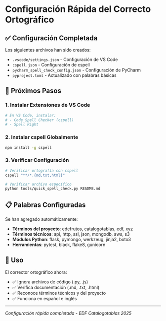 # Configuración Rápida del Correcto Ortográfico

## ✅ Configuración Completada

Los siguientes archivos han sido creados:
- `.vscode/settings.json` - Configuración de VS Code
- `cspell.json` - Configuración de cspell
- `pycharm_spell_check_config.json` - Configuración de PyCharm
- `pyproject.toml` - Actualizado con palabras básicas

## 🚀 Próximos Pasos

### 1. Instalar Extensiones de VS Code
```bash
# En VS Code, instalar:
# - Code Spell Checker (cspell)
# - Spell Right
```

### 2. Instalar cspell Globalmente
```bash
npm install -g cspell
```

### 3. Verificar Configuración
```bash
# Verificar ortografía con cspell
cspell "**/*.{md,txt,html}"

# Verificar archivo específico
python tools/quick_spell_check.py README.md
```

## 📋 Palabras Configuradas

Se han agregado automáticamente:
- **Términos del proyecto**: edefrutos, catalogotablas, edf, xyz
- **Términos técnicos**: api, http, ssl, json, mongodb, aws, s3
- **Módulos Python**: flask, pymongo, werkzeug, jinja2, boto3
- **Herramientas**: pytest, black, flake8, gunicorn

## 🎯 Uso

El corrector ortográfico ahora:
- ✅ Ignora archivos de código (.py, .js)
- ✅ Verifica documentación (.md, .txt, .html)
- ✅ Reconoce términos técnicos y del proyecto
- ✅ Funciona en español e inglés

---
*Configuración rápida completada - EDF Catalogotablas 2025*
